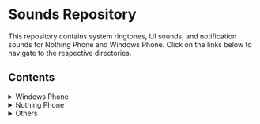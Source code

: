 # Sounds Repository

This repository contains system ringtones, UI sounds, and notification sounds for Nothing Phone and Windows Phone. Click on the links below to navigate to the respective directories.

## Contents

<details>
<summary>Windows Phone</summary>

- [Ahead of Time](Windows%20Mobile%2010/Ahead%20of%20Time.wma)

</details>

<details>
<summary>Nothing Phone</summary>

- Sound 1
- Sound 2


</details>

<details>
<summary>Others</summary>

- Sound 1
- Sound 2


</details>
